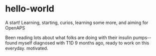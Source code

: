 # hello-world
A start! Learning, starting, curios, learning some more, and aiming for OpenAPS

Been reading lots about what folks are doing with their insulin pumps--found myself diagnosed with T1D 9 months ago, ready to work on this everyday. motivated.

